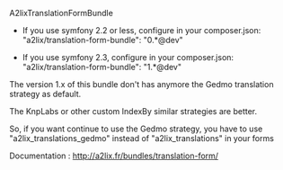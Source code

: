 A2lixTranslationFormBundle

* If you use symfony 2.2 or less, configure in your composer.json:
"a2lix/translation-form-bundle": "0.*@dev"

* If you use symfony 2.3, configure in your composer.json:
"a2lix/translation-form-bundle": "1.*@dev"


The version 1.x of this bundle don't has anymore the Gedmo translation strategy as default.

The KnpLabs or other custom IndexBy similar strategies are better.

So, if you want continue to use the Gedmo strategy, you have to use "a2lix_translations_gedmo" instead of "a2lix_translations" in your forms


Documentation : http://a2lix.fr/bundles/translation-form/
